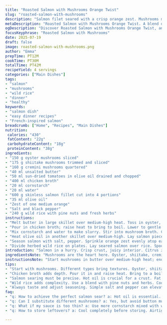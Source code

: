 ```yaml
---
title: "Roasted Salmon with Mushrooms Orange Twist"
slug: "roasted-salmon-with-mushrooms"
description: "Salmon filet seared with a crisp orange zest. Mushrooms mix—oyster, shiitake, cremini—sautéed in butter, plus sun-dried tomatoes. Thickened broth simmers in the pan, mushroom juices swelling. Cornstarch slurry for body. Salmon kissed with zest, resting on herbed wild rice with pine nuts. A savory-fresh riff. No skin, no fuss. Simple fats—olive oil, butter. Best if mushrooms golden, salmon tender and slightly pink. Timing crucial. Flavors mingling but not muddled. Earthy, citrusy, rich."
metaDescription: "Roasted Salmon with Mushrooms Orange Twist. A blend of savory salmon with earthy mushrooms and citrus zest, served over herbed wild rice."
ogDescription: "Discover Roasted Salmon with Mushrooms Orange Twist, an earthy, citrusy delight. Perfectly seared salmon meets rich mushroom sauce over wild rice."
focusKeyphrase: "Roasted Salmon with Mushrooms"
date: 2025-07-19
draft: false
image: roasted-salmon-with-mushrooms.png
author: "Emma"
prepTime: PT12M
cookTime: PT30M
totalTime: PT42M
recipeYield: 4 servings
categories: ["Main Dishes"]
tags:
- "salmon"
- "mushrooms"
- "wild rice"
- "dinner"
- "healthy"
keywords:
- "salmon dish"
- "easy dinner recipes"
- "French-inspired salmon"
breadcrumb: ["Home", "Recipes", "Main Dishes"]
nutrition: 
 calories: "430"
 fatContent: "22g"
 carbohydrateContent: "18g"
 proteinContent: "38g"
ingredients:
- "150 g oyster mushrooms sliced"
- "175 g shiitake mushrooms trimmed and sliced"
- "160 g cremini mushrooms quartered"
- "40 ml unsalted butter"
- "50 ml sun-dried tomatoes in olive oil drained and chopped"
- "400 ml chicken broth"
- "20 ml cornstarch"
- "20 ml water"
- "600 g skinless salmon fillet cut into 4 portions"
- "35 ml olive oil"
- "Zest of one medium orange"
- "Salt and black pepper"
- "240 g wild rice with pine nuts and fresh herbs"
instructions:
- "Melt butter in large skillet over medium-high heat. Toss in oyster, shiitake, cremini mushrooms. Season with salt and pepper. Cook until golden-brown edges appear, about 7 minutes. Add chopped sun-dried tomatoes; stir 1-2 minutes."
- "Pour in chicken broth; raise heat to bring to boil. Lower to gentle simmer; reduce liquid roughly 3-4 minutes."
- "Mix cornstarch and water to make slurry. Stir into mushroom broth. Cook 2 minutes till thickened. Remove pan from heat; cover to keep warm."
- "Heat olive oil in another skillet over medium-high. Lay salmon pieces fat side down. Sear each side about 5 minutes until crust forms and salmon flesh turns opaque but still moist."
- "Season salmon with salt, pepper. Sprinkle orange zest evenly atop each piece."
- "Divide herbed wild rice on plates. Lay seared salmon over rice. Spoon mushroom-orange sauce generously atop salmon. Serve immediately."
introduction: "Salmon in a hurry. Crisp crust, juicy interior. Citrus zing—orange zest, not juice—scattered over flesh. Mushrooms? Not a single ordinary kind. Oyster, shiitake, cremini, each bringing layers of earth and chew. Butter is the fat, but not too much. Sun-dried tomatoes drop a touch of acidity and sweetness. The broth simmers, thickens, becomes a sauce clinging to mushrooms. Cornstarch binds. The dish rests over wild rice dotted with pine nuts and fresh herbs, nuts crunching beneath tender fish. No skin to peel. Salt, pepper—basic, reliable. Timing is a dance: mushrooms gold, salmon seared but still tender. Warm plates. A splash of orange over the top latches the dish together. The mushrooms and fish don’t compete; they merge."
ingredientsNote: "Mushrooms are the heart here. Oyster, shiitake, cremini—different textures and flavors. Don’t substitute with button mushrooms; too bland. Use unsalted butter for controlled seasoning and a rich mouthfeel. Sun-dried tomatoes add tang and umami; oil-packed ones for moisture, drained well. Chicken broth builds base flavor—or vegetable broth if you prefer. Cornstarch slurry thickens without lumps; mix thoroughly before adding to pan. Orange zest is bright but subtle; avoid zesting white pith, can be bitter. Salmon skin removed for an easy bite, but you can keep it if you like crunch. Olive oil for searing, with high smoke point and fruity notes. Wild rice with pine nuts and herbs offers texture and a nutty counterpoint to the fish and mushrooms."
instructionsNote: "Start mushrooms in butter over medium-high heat; enough fat to promote browning but not drowning. Stir occasionally, cook until liquid evaporates and mushrooms develop color, about 7 minutes. Add sun-dried tomatoes briefly; they don’t need long to release flavor. Pour broth carefully; bring to boil, then simmer to concentrate taste and reduce volume. Incorporate cornstarch slurry gently and cook until sauce thickens but remains glossy. Keep covered and off heat to maintain temperature. Meanwhile, salmon needs hot oil, seared 5 minutes each side for medium doneness—slightly pink inside, firm outside. After seasoning, zest over surface to latch citrus essence. Plate wild rice, arrange fish atop, ladle mushrooms gently so sauce stays thick, not thin. Serve immediately while warm to avoid soggy rice."
tips:
- "Start with mushrooms. Different types bring textures. Oyster, shiitake, and cremini work well. Heat butter in large skillet. Medium-high heat is key. Golden-brown edges mean they're ready. Stir occasionally. Don't rush this. Cook for about 7 minutes. Add sun-dried tomatoes. They release rich flavors quickly."
- "Chicken broth adds depth. Pour it in and raise heat. Bring to a boil fast. Once boiling, lower to simmer to reduce volume. About 3 to 4 minutes. Mix cornstarch with water for thickening. Smooth texture is important. Gradually stir it into broth. After 2 minutes, it should be thick. Set aside but keep warm."
- "Salmon searing must be precise. Hot oil is crucial for a crust. Fat side down first. Cook each side for about 5 minutes. Watch for opaque flesh. Look for a medium doneness. Season well with salt and pepper. Remember to zest the orange over the top. Bright flavor."
- "Wild rice adds complexity. Use a blend with pine nuts and herbs. Cook separately but make it flavorful. It complements the salmon and mushrooms nicely. Serve it as a base. Spoon sauce on top generously to avoid sogginess. Timing matters to keep everything warm."
- "Always taste and adjust seasoning. Simple salt and pepper can elevate dishes. Don't underestimate orange zest's power. Just the zest, no pith. Bitterness can occur otherwise. Use unsalted butter for a richer mouthfeel. Control seasoning while allowing flavors to shine."
faq:
- "q: How to achieve the perfect salmon sear? a: Hot oil is essential. Fat side down first. About 5 minutes each side. Look for a golden crust. Slightly pink inside means tender. Don't rush; timing matters."
- "q: Can I substitute different mushrooms? a: Yes, but avoid button mushrooms. Too bland. Mix textures like shiitake and oyster. Cremini adds richness. Choose for flavors that work together."
- "q: What if my sauce is too thin? a: Use more cornstarch mixed with water. Stir it in gently. Let it simmer until thickened. If too thick, add broth gradually until desired consistency."
- "q: How to store leftovers? a: Cool completely before storing. Airtight containers work well. Fridge for up to 2 days. Reheat gently on low. Microwave can make fish rubbery. Consider stovetop for better results."

---
```

